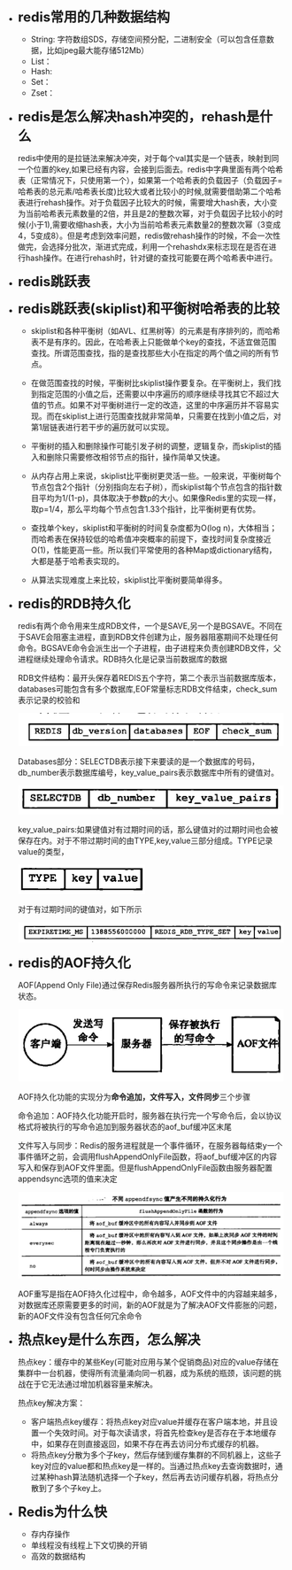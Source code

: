 + **<font size = 5>redis常用的几种数据结构</font>**

    -   String: 字符数组SDS，存储空间预分配，二进制安全（可以包含任意数据，比如jpeg最大能存储512Mb）
    -   List：
    -   Hash: 
    -   Set：
    -   Zset：



+ **<font size = 5>redis是怎么解决hash冲突的，rehash是什么</font>**


    redis中使用的是拉链法来解决冲突，对于每个val其实是一个链表，映射到同一个位置的key,如果已经有内容，会接到后面去。redis中字典里面有两个哈希表（正常情况下，只使用第一个），如果第一个哈希表的负载因子（负载因子=哈希表的总元素/哈希表长度)比较大或者比较小的时候,就需要借助第二个哈希表进行rehash操作。对于负载因子比较大的时候，需要增大hash表，大小变为当前哈希表元素数量的2倍，并且是2的整数次幂，对于负载因子比较小的时候(小于1),需要收缩hash表，大小为当前哈希表元素数量2的整数次幂（3变成4，5变成8）。但是考虑到效率问题，redis做rehash操作的时候，不会一次性做完，会选择分批次，渐进式完成，利用一个rehashdx来标志现在是否在进行hash操作。在进行rehash时，针对键的查找可能要在两个哈希表中进行。


+ **<font size = 5>redis跳跃表</font>**



+ **<font size = 5>redis跳跃表(skiplist)和平衡树哈希表的比较</font>**


    -   skiplist和各种平衡树（如AVL、红黑树等）的元素是有序排列的，而哈希表不是有序的。因此，在哈希表上只能做单个key的查找，不适宜做范围查找。所谓范围查找，指的是查找那些大小在指定的两个值之间的所有节点。
    -   在做范围查找的时候，平衡树比skiplist操作要复杂。在平衡树上，我们找到指定范围的小值之后，还需要以中序遍历的顺序继续寻找其它不超过大值的节点。如果不对平衡树进行一定的改造，这里的中序遍历并不容易实现。而在skiplist上进行范围查找就非常简单，只需要在找到小值之后，对第1层链表进行若干步的遍历就可以实现。

    -   平衡树的插入和删除操作可能引发子树的调整，逻辑复杂，而skiplist的插入和删除只需要修改相邻节点的指针，操作简单又快速。

    -   从内存占用上来说，skiplist比平衡树更灵活一些。一般来说，平衡树每个节点包含2个指针（分别指向左右子树），而skiplist每个节点包含的指针数目平均为1/(1-p)，具体取决于参数p的大小。如果像Redis里的实现一样，取p=1/4，那么平均每个节点包含1.33个指针，比平衡树更有优势。

    -   查找单个key，skiplist和平衡树的时间复杂度都为O(log n)，大体相当；而哈希表在保持较低的哈希值冲突概率的前提下，查找时间复杂度接近O(1)，性能更高一些。所以我们平常使用的各种Map或dictionary结构，大都是基于哈希表实现的。

    -   从算法实现难度上来比较，skiplist比平衡树要简单得多。



+ **<font size = 5>redis的RDB持久化</font>**

    redis有两个命令用来生成RDB文件，一个是SAVE,另一个是BGSAVE。不同在于SAVE会阻塞主进程，直到RDB文件创建为止，服务器阻塞期间不处理任何命令。BGSAVE命令会派生出一个子进程，由子进程来负责创建RDB文件，父进程继续处理命令请求。RDB持久化是记录当前数据库的数据

    RDB文件结构：最开头保存着REDIS五个字符，第二个表示当前数据库版本，databases可能包含有多个数据库,EOF常量标志RDB文件结束，check_sum表示记录的校验和

    ![avatar](./imgs/RDB1.png)


    Databases部分：SELECTDB表示接下来要读的是一个数据库的号码，db_number表示数据库编号，key_value_pairs表示数据库中所有的键值对。


    ![avatar](./imgs/RDB2.png)


    key_value_pairs:如果键值对有过期时间的话，那么键值对的过期时间也会被保存在内。对于不带过期时间的由TYPE,key,value三部分组成。TYPE记录value的类型，

    ![avatar](./imgs/RDB3.png)

    对于有过期时间的键值对，如下所示

    ![avatar](./imgs/RDB4.png)



+ **<font size = 5>redis的AOF持久化</font>**


    AOF(Append Only File)通过保存Redis服务器所执行的写命令来记录数据库状态。

    ![avatar](./imgs/AOF1.png)

    AOF持久化功能的实现分为**命令追加，文件写入，文件同步**三个步骤

    命令追加：AOF持久化功能开启时，服务器在执行完一个写命令后，会以协议格式将被执行的写命令追加到服务器状态的aof_buf缓冲区末尾

    文件写入与同步：Redis的服务进程就是一个事件循环，在服务器每结束y一个事件循环之前，会调用flushAppendOnlyFile函数，将aof_buf缓冲区的内容写入和保存到AOF文件里面。但是flushAppendOnlyFile函数由服务器配置appendsync选项的值来决定


    ![avatar](./imgs/AOF2.png)


    AOF重写是指在AOF持久化过程中，命令越多，AOF文件中的内容越来越多，对数据库还原需要更多的时间，新的AOF就是为了解决AOF文件膨胀的问题，新的AOF文件没有包含任何冗余命令




+ **<font size = 5>热点key是什么东西，怎么解决</font>**

    热点key：缓存中的某些Key(可能对应用与某个促销商品)对应的value存储在集群中一台机器，使得所有流量涌向同一机器，成为系统的瓶颈，该问题的挑战在于它无法通过增加机器容量来解决。

    热点key解决方案：
    -   客户端热点key缓存：将热点key对应value并缓存在客户端本地，并且设置一个失效时间。对于每次读请求，将首先检查key是否存在于本地缓存中，如果存在则直接返回，如果不存在再去访问分布式缓存的机器。
    -   将热点key分散为多个子key，然后存储到缓存集群的不同机器上，这些子key对应的value都和热点key是一样的。当通过热点key去查询数据时，通过某种hash算法随机选择一个子key，然后再去访问缓存机器，将热点分散到了多个子key上。


+ **<font size = 5>Redis为什么快</font>**

    -   存内存操作
    -   单线程没有线程上下文切换的开销
    -   高效的数据结构
    

